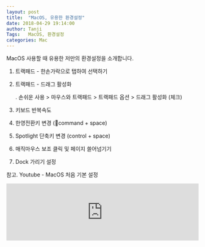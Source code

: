 ```yaml
---
layout: post
title:  "MacOS, 유용한 환경설정"
date: 2018-04-29 19:14:00
author: Tanji
Tags:   MacOS, 환경설정
categories: Mac
---
```


MacOS 사용할 때 유용한 저만의 환경설정을 소개합니다.

1. 트랙패드 - 한손가락으로 탭하여 선택하기
1. 트랙패드 - 드래그 활성화

   . 손쉬운 사용 > 마우스와 트랙패드 > 트랙패드 옵션 > 드래그 활성화 (체크)

1. 키보드 반복속도
1. 한영전환키 변경 (command + space)
1. Spotlight 단축키 변경 (control + space)
1. 매직마우스 보조 클릭 및 페이지 쓸어넘기기
1. Dock 가리기 설정



참고. Youtube - MacOS 처음 기본 설정

<iframe width="100%" src="https://www.youtube.com/embed/3lpNQxlOpxo" frameborder="0" allowfullscreen=""></iframe>